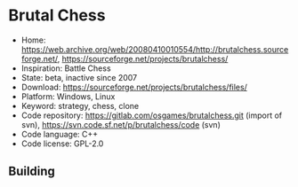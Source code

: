 # Brutal Chess

- Home: https://web.archive.org/web/20080410010554/http://brutalchess.sourceforge.net/, https://sourceforge.net/projects/brutalchess/
- Inspiration: Battle Chess
- State: beta, inactive since 2007
- Download: https://sourceforge.net/projects/brutalchess/files/
- Platform: Windows, Linux
- Keyword: strategy, chess, clone
- Code repository: https://gitlab.com/osgames/brutalchess.git (import of svn), https://svn.code.sf.net/p/brutalchess/code (svn)
- Code language: C++
- Code license: GPL-2.0

## Building
